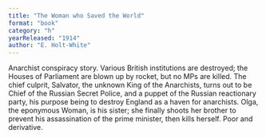 ```yaml
---
title: "The Woman who Saved the World"
format: "book"
category: "h"
yearReleased: "1914"
author: "E. Holt-White"
---
```

Anarchist conspiracy story. Various British institutions are destroyed; the Houses of Parliament are blown up by rocket, but no MPs are killed. The chief culprit, Salvator, the unknown King of the Anarchists, turns out to be Chief of the Russian Secret Police, and a puppet of the Russian reactionary party, his purpose being to destroy England as a haven for anarchists. Olga, the eponymous Woman, is his sister; she finally shoots her brother to prevent his assassination of the prime minister, then kills herself. Poor and derivative.